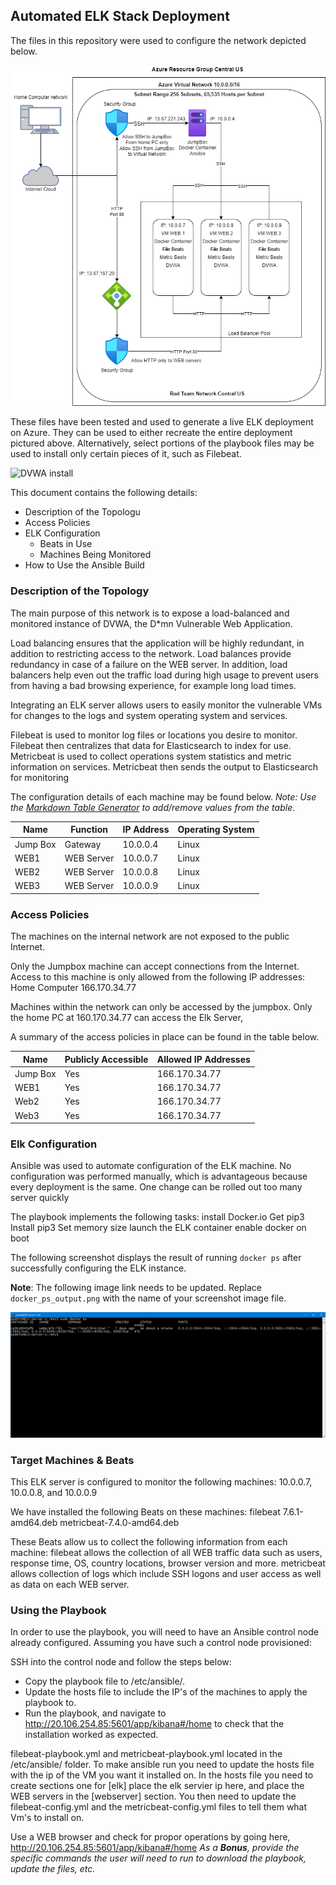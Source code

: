 ## Automated ELK Stack Deployment

The files in this repository were used to configure the network depicted below.

 

![Red_Team_Network Drawing](Diagrams/Red_Team_Network.Drawing.png)

These files have been tested and used to generate a live ELK deployment on Azure. They can be used to either recreate the entire deployment pictured above. Alternatively, select portions of the playbook files may be used to install only certain pieces of it, such as Filebeat.

  ![DVWA install](Ansible/DVWA-Playbook.yml)

This document contains the following details:
- Description of the Topologu
- Access Policies
- ELK Configuration
  - Beats in Use
  - Machines Being Monitored
- How to Use the Ansible Build


### Description of the Topology

The main purpose of this network is to expose a load-balanced and monitored instance of DVWA, the D*mn Vulnerable Web Application.

Load balancing ensures that the application will be highly redundant, in addition to restricting access to the network.
Load balances provide redundancy in case of a failure on the WEB server. In addition, load balancers help even out the traffic load during high usage to prevent users from having a bad browsing experience, for example long load times.


Integrating an ELK server allows users to easily monitor the vulnerable VMs for changes to the logs and system operating system and services.

Filebeat is used to monitor log files or locations you desire to monitor. Filebeat then centralizes that data for Elasticsearch to index for use.
Metricbeat is used to collect operations system statistics and metric information on services. Metricbeat then sends the output to Elasticsearch for monitoring

The configuration details of each machine may be found below.
_Note: Use the [Markdown Table Generator](http://www.tablesgenerator.com/markdown_tables) to add/remove values from the table_.

| Name     | Function | IP Address | Operating System |
|----------|----------|------------|------------------|
| Jump Box | Gateway  | 10.0.0.4   | Linux            |
| WEB1     |WEB Server| 10.0.0.7   | Linux            |
| WEB2     |WEB Server| 10.0.0.8   | Linux            |
| WEB3     |WEB Server| 10.0.0.9   | Linux            |

### Access Policies

The machines on the internal network are not exposed to the public Internet. 

Only the Jumpbox machine can accept connections from the Internet. Access to this machine is only allowed from the following IP addresses:
Home Computer 166.170.34.77

Machines within the network can only be accessed by the jumpbox.
Only the home PC at 160.170.34.77 can access the Elk Server, 

A summary of the access policies in place can be found in the table below.

| Name     | Publicly Accessible | Allowed IP Addresses |
|----------|---------------------|----------------------|
| Jump Box | Yes                 |  166.170.34.77       |
| WEB1     | Yes                 |  166.170.34.77       |
| Web2     | Yes                 |  166.170.34.77       |
| Web3     | Yes                 |  166.170.34.77       |

### Elk Configuration

Ansible was used to automate configuration of the ELK machine. No configuration was performed manually, which is advantageous because
every deployment is the same. One change can be rolled out too many server quickly

The playbook implements the following tasks:
install Docker.io
Get pip3
Install pip3
Set memory size
launch the ELK container
enable docker on boot

The following screenshot displays the result of running `docker ps` after successfully configuring the ELK instance.

**Note**: The following image link needs to be updated. Replace `docker_ps_output.png` with the name of your screenshot image file.  


![Docker PS Command](Images/Elk_Docker_PS_Command.PNG)

### Target Machines & Beats
This ELK server is configured to monitor the following machines:
10.0.0.7, 10.0.0.8, and 10.0.0.9

We have installed the following Beats on these machines:
filebeat 7.6.1-amd64.deb
metricbeat-7.4.0-amd64.deb


These Beats allow us to collect the following information from each machine:
filebeat allows the collection of all WEB traffic data such as users, response time, OS, country locations, browser version and more.
metricbeat allows collection of logs which include SSH logons and user access as well as data on each WEB server.


### Using the Playbook
In order to use the playbook, you will need to have an Ansible control node already configured. Assuming you have such a control node provisioned: 

SSH into the control node and follow the steps below:
- Copy the playbook file to /etc/ansible/.
- Update the hosts file to include the IP's of the machines to apply the playbook to.
- Run the playbook, and navigate to http://20.106.254.85:5601/app/kibana#/home to check that the installation worked as expected.


filebeat-playbook.yml and metricbeat-playbook.yml located in the /etc/ansible/ folder.
To make ansible run you need to update the hosts file with the ip of the VM you want it installed on. In the hosts file you need to create sections one for [elk] place the elk servier ip here, and place the WEB servers in the [webserver] section.
You then need to update the filebeat-config.yml and the metricbeat-config.yml files to tell them what Vm's to install on.

Use a WEB browser and check for propor operations by going here, http://20.106.254.85:5601/app/kibana#/home
_As a **Bonus**, provide the specific commands the user will need to run to download the playbook, update the files, etc._
